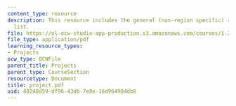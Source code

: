 ```yaml
---
content_type: resource
description: This resource includes the general (non-region specific) reading resource
  list.
file: https://ol-ocw-studio-app-production.s3.amazonaws.com/courses/1-212j-an-introduction-to-intelligent-transportation-systems-spring-2005/40248d59df9643d67e8e16d964984db8_project.pdf
file_type: application/pdf
learning_resource_types:
- Projects
ocw_type: OCWFile
parent_title: Projects
parent_type: CourseSection
resourcetype: Document
title: project.pdf
uid: 40248d59-df96-43d6-7e8e-16d964984db8
---
```

